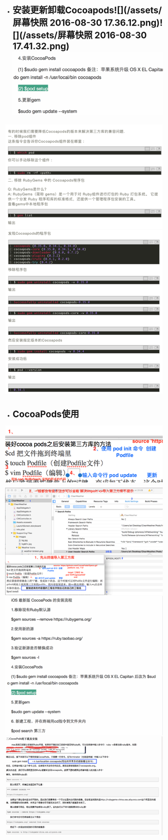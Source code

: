 * # 安装更新卸载Cocoapods![](/assets/屏幕快照 2016-08-30 17.36.12.png)![](/assets/屏幕快照 2016-08-30 17.41.32.png)![](/assets/更新卸载1.png)

### ![](/assets/更新卸载2.png)![](/assets/更新卸载3.png)          

* #  CocoaPods使用

![](/assets/快速使用cocoapods方法.png)

![](/assets/使用cocoapods方法.png)![](/assets/CocoaPods安装源阿里云2.png)![](/assets/CocoaPods安装源淘宝3.png)

